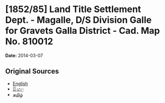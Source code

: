 # [1852/85] Land Title Settlement Dept. - Magalle, D/S Division Galle for Gravets Galla District - Cad. Map No. 810012

**Date:** 2014-03-07

## Original Sources

- [English](https://documents.gov.lk/view/extra-gazettes/2014/3/1852-85_E.pdf)
- [සිංහල](https://documents.gov.lk/view/extra-gazettes/2014/3/1852-85_S.pdf)
- [தமிழ்](https://documents.gov.lk/view/extra-gazettes/2014/3/1852-85_T.pdf)
